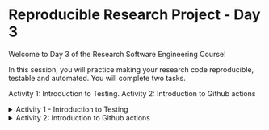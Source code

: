# Reproducible Research Project - Day 3

Welcome to Day 3 of the Research Software Engineering Course!

In this session, you will practice making your research code reproducible, testable and automated.
You will complete two tasks.

Activity 1: Introduction to Testing.
Activity 2: Introduction to Github actions


<details>
<summary>Activity 1 - Introduction to Testing</summary>

# Activity 1: Introduction to Testing

You will work inside the provided Jupyter notebook and complete a series of tasks

<a target="_blank" href="https://colab.research.google.com/github/likeajumprope/RSE_Juelich/blob/main/day3/reproducible-research-project_day_3/notebooks/Day3.ipynb">
  <img src="https://colab.research.google.com/assets/colab-badge.svg" alt="Open In Colab"/>
</a>

Carefully read the instructions in the notebook. Here is an overview about what you will do:

1. First you will write inline `assert` startements for two functions, one that tests the number of rows in your data frame and one that tests that the data frame has no NaNs.

2. Then you will wrap these assert statements into functions and run them from within the Jupyter notebook.

3. Next, you will create a deccated `test` folder in the root of your `research project folder`.  You will create two files, one for each test function that you have created. You will then run these functions from the Jupyter notebook command line using `pytest`.

4. You will create a Makefile and add the `pytest` command into it. You can now run the tests from the mMakefile.

Careful: your work will not automatically be saved. If you want to save it, you can `Create a copy on your Google Drive`

</details>

<details>
<summary>Activity 2: Introduction to Github actions</summary>

# Activity 2: Introduction to Github actions

## Add a github action workflow

You’ll find a workflow .yaml file in your Day 3 repository.

This file schedules the creation of an issue at the beginning of the month.

## Set the workflow up:

1.	On Github, in the root of the course project, create a folder named .github/workflows.
2.	Move the YAML file into that folder.
3.	Push the changes to GitHub.

Run the workflow manually:
4.	Go to the Actions tab on GitHub and run the workflow manually.

</details>
